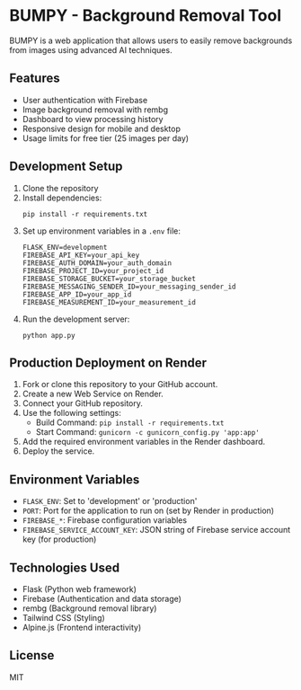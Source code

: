 # BUMPY - Background Removal Tool

BUMPY is a web application that allows users to easily remove backgrounds from images using advanced AI techniques.

## Features

- User authentication with Firebase
- Image background removal with rembg
- Dashboard to view processing history
- Responsive design for mobile and desktop
- Usage limits for free tier (25 images per day)

## Development Setup

1. Clone the repository
2. Install dependencies:
   ```
   pip install -r requirements.txt
   ```
3. Set up environment variables in a `.env` file:
   ```
   FLASK_ENV=development
   FIREBASE_API_KEY=your_api_key
   FIREBASE_AUTH_DOMAIN=your_auth_domain
   FIREBASE_PROJECT_ID=your_project_id
   FIREBASE_STORAGE_BUCKET=your_storage_bucket
   FIREBASE_MESSAGING_SENDER_ID=your_messaging_sender_id
   FIREBASE_APP_ID=your_app_id
   FIREBASE_MEASUREMENT_ID=your_measurement_id
   ```
4. Run the development server:
   ```
   python app.py
   ```

## Production Deployment on Render

1. Fork or clone this repository to your GitHub account.
2. Create a new Web Service on Render.
3. Connect your GitHub repository.
4. Use the following settings:
   - Build Command: `pip install -r requirements.txt`
   - Start Command: `gunicorn -c gunicorn_config.py 'app:app'`
5. Add the required environment variables in the Render dashboard.
6. Deploy the service.

## Environment Variables

- `FLASK_ENV`: Set to 'development' or 'production'
- `PORT`: Port for the application to run on (set by Render in production)
- `FIREBASE_*`: Firebase configuration variables
- `FIREBASE_SERVICE_ACCOUNT_KEY`: JSON string of Firebase service account key (for production)

## Technologies Used

- Flask (Python web framework)
- Firebase (Authentication and data storage)
- rembg (Background removal library)
- Tailwind CSS (Styling)
- Alpine.js (Frontend interactivity)

## License

MIT 